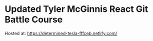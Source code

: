 # Updated Tyler McGinnis React Git Battle Course
Hosted at: https://determined-tesla-fffceb.netlify.com/
